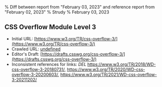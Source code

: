 % Diff between report from "February 03, 2023" and reference report from "February 02, 2023"
% Strudy
% February 03, 2023

## CSS Overflow Module Level 3

- Initial URL: [https://www.w3.org/TR/css-overflow-3/](https://www.w3.org/TR/css-overflow-3/)
- Crawled URL: [undefined](undefined)
- Editor's Draft: [https://drafts.csswg.org/css-overflow-3/](https://drafts.csswg.org/css-overflow-3/)
- Inconsistent references for links: *DEL* https://www.w3.org/TR/2018/WD-css-overflow-3-20180731/, https://www.w3.org/TR/2020/WD-css-overflow-3-20200603/, https://www.w3.org/TR/2021/WD-css-overflow-3-20211202/



